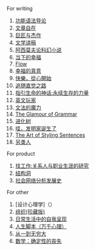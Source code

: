 For writing
1. [功能语法导论](https://book.douban.com/subject/3340802/)
2. [文章自在](https://www.amazon.cn/文章自在-张大春/dp/B01MY1ZSLL/ref=sr_1_1?s=books&ie=UTF8&qid=1495264101&sr=1-1&keywords=文章自在)
3. [巨匠与杰作](https://book.douban.com/subject/24737022/)
4. [文学讲稿](https://book.douban.com/subject/1312558/)
5. [阿西莫夫论科幻小说](https://book.douban.com/subject/4882004/)
6. [当下的幸福](https://book.douban.com/subject/6509801/)
7. [Flow](https://book.douban.com/subject/3424266/)
8. [幸福的真意](https://book.douban.com/subject/3422625/)
9. [快樂，從心開始](https://book.douban.com/subject/20399786/)
10. [追随直觉之路](https://www.amazon.cn/%E5%9B%BE%E4%B9%A6/dp/B01BBHBMUW/ref=sr_1_6?s=books&ie=UTF8&qid=1495419581&sr=1-6&keywords=Joseph+Campbell)
11. [指引生命的神话:永续生存的力量](https://www.amazon.cn/%E5%9B%BE%E4%B9%A6/dp/B00DDHB3LW/ref=sr_1_3?s=books&ie=UTF8&qid=1495419581&sr=1-3&keywords=Joseph+Campbell)
12. [英文玩家](https://book.douban.com/subject/20370764/)
13. [文法的魔力](https://book.douban.com/subject/25723462/)
14. [The Glamour of Grammar](https://book.douban.com/subject/6782834/)
15. [进化树](https://book.douban.com/subject/4880486/)
16. [哇，发明家诞生了](http://product.dangdang.com/23782549.html)
17. [The Art of Styling Sentences](https://book.douban.com/subject/1377665/)
18. [另类人](https://book.douban.com/subject/1127271/)

For product
1. [找工作:关系人与职业生涯的研究](https://book.douban.com/subject/3312309/)
2. [结构洞](https://book.douban.com/subject/3291183/)
3. [社会网络分析发展史](https://book.douban.com/subject/3159865/)


For other
1. [设计心理学]（）
2. [组织(珍藏版)](https://www.amazon.cn/%E5%9B%BE%E4%B9%A6/dp/B00COFY94W/ref=sr_1_1?s=books&ie=UTF8&qid=1495418801&sr=1-1&keywords=%E7%BB%84%E7%BB%87)
3. [日常生活中的自我呈现](https://book.douban.com/subject/3062632/)
4. [人生脚本（万千心理）](https://book.douban.com/subject/26906474/)
5. [从一到无穷大](https://book.douban.com/subject/1102715/)
6. [数学：确定性的丧失](https://book.douban.com/subject/1049136/)


